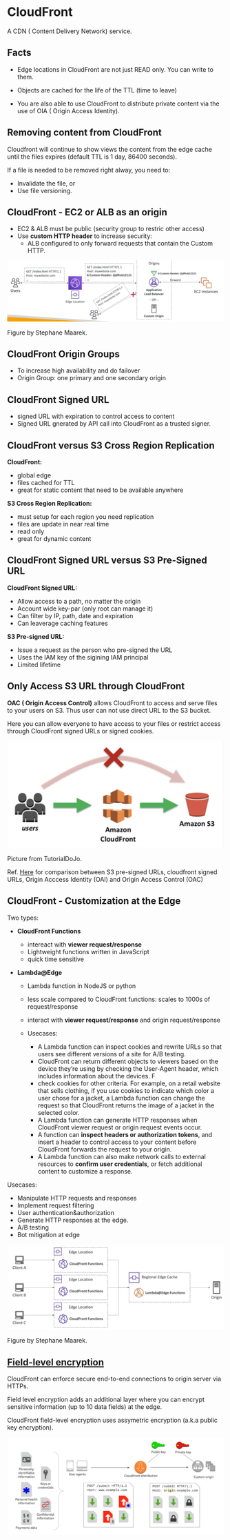 # CloudFront
A CDN ( Content Delivery Network) service.

## Facts
- Edge locations in CloudFront are not just READ only. You can write to them.
- Objects are cached for the life of the TTL (time to leave)

- You are also able to use CloudFront to distribute private content via the use of OIA ( Origin Access Identity).

## Removing content from CloudFront
Cloudfront will continue to show views the content from the edge cache until the files expires (default TTL is 1 day, 86400 seconds).

If a file is needed to be removed right alway, you need to:
- Invalidate the file, or
- Use file versioning.



## CloudFront - EC2 or ALB as an origin

- EC2 & ALB must be public (security group to restric other access)
- Use **custom HTTP header** to increase security:
  - ALB configured to only forward requests that contain the Custom HTTP.

![image-20240122074352716](./assets/image-20240122074352716.png)

Figure by Stephane Maarek.

## CloudFront Origin Groups

- To increase high availability and do failover
- Origin Group: one primary and one secondary origin



## CloudFront Signed URL

- signed URL with expiration to control access to content
- Signed URL gnerated by API call into CloudFront as a trusted signer.



## CloudFront versus S3 Cross Region Replication

**CloudFront:**

- global edge
- files cached for TTL
- great for static content that need to be available anywhere

**S3 Cross Region Replication:**

- must setup for each region you need replication
- files are update in near real time
- read only
- great for dynamic content



## CloudFront Signed URL versus S3 Pre-Signed URL

**CloudFront Signed URL:**

- Allow access to a path, no matter the origin
- Account wide key-par (only root can manage it)
- Can filter by IP, path, date and expiration
- Can leaverage caching features



**S3 Pre-signed URL:**

- Issue a request as the person who pre-signed the URL
- Uses the IAM key of the sigining IAM principal
- Limited lifetime



## Only Access S3 URL through CloudFront

**OAC ( Origin Access Control)** allows CloudFront to access and serve files to your users on S3. Thus user can not use direct URL to the S3 bucket. 

Here you can allow everyone to have access to your files or restrict access through CloudFront signed URLs or signed cookies.

![image-20240213075443674](./assets/image-20240213075443674.png) 

Picture from TutorialDoJo.

Ref. [Here](https://tutorialsdojo.com/s3-pre-signed-urls-vs-cloudfront-signed-urls-vs-origin-access-identity-oai-origin-access-control-oac/)  for comparison between S3 pre-signed URLs, cloudfront signed URLs, Origin Acccess Identity (OAI) and Origin Access Control (OAC)

## CloudFront - Customization at the Edge

Two types:

- **CloudFront Functions**

  - intereact with **viewer request/response**
  - Lightweight functions written in JavaScript
  - quick time sensitive

- **Lambda@Edge**

  - Lambda function in NodeJS or python

  - less scale compared to CloudFront functions: scales to 1000s of request/response

  - interact with **viewer request/response** and origin request/response

  - Usecases:
  
    - A Lambda function can inspect cookies and rewrite URLs so that users see different versions of a site for A/B testing.
    - CloudFront can return different objects to viewers based on the device they’re using by checking the User-Agent header, which includes information about the devices. F
    - check cookies for other criteria. For example, on a retail website that  sells clothing, if you use cookies to indicate which color a user chose  for a jacket, a Lambda function can change the request so that  CloudFront returns the image of a jacket in the selected color.
    - A Lambda function can generate HTTP responses when CloudFront viewer request or origin request events occur.
    - A function can **inspect headers or  authorization tokens**, and insert a header to control access to your  content before CloudFront forwards the request to your origin.
    - A Lambda function can also make network calls to external resources to **confirm user credentials**, or fetch  additional content to customize a response.
    
    
    

Usecases:

- Manipulate HTTP requests and responses
- Implement request filtering
- User authentication&authorization
- Generate HTTP responses at the edge.
- A/B testing
- Bot mitigation at edge

![image-20240122080810267](./assets/image-20240122080810267.png)

Figure by Stephane Maarek.



## [Field-level encryption](https://docs.aws.amazon.com/AmazonCloudFront/latest/DeveloperGuide/field-level-encryption.html)

CloudFront can enforce secure end-to-end connections to origin server via HTTPs.

Field level encryption adds an additional layer where you can encrypt sensitive information (up to 10 data fields) at the edge. 

CloudFront field-level encryption uses assymetric encryption (a.k.a public key encryption).

![image-20240123150510326](./assets/image-20240123150510326.png)
